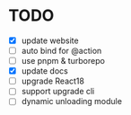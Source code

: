 # TODO
- [x] update website
- [ ] auto bind for @action
- [ ] use pnpm & turborepo
- [x] update docs
- [ ] upgrade React18
- [ ] support upgrade cli 
- [ ] dynamic unloading module
